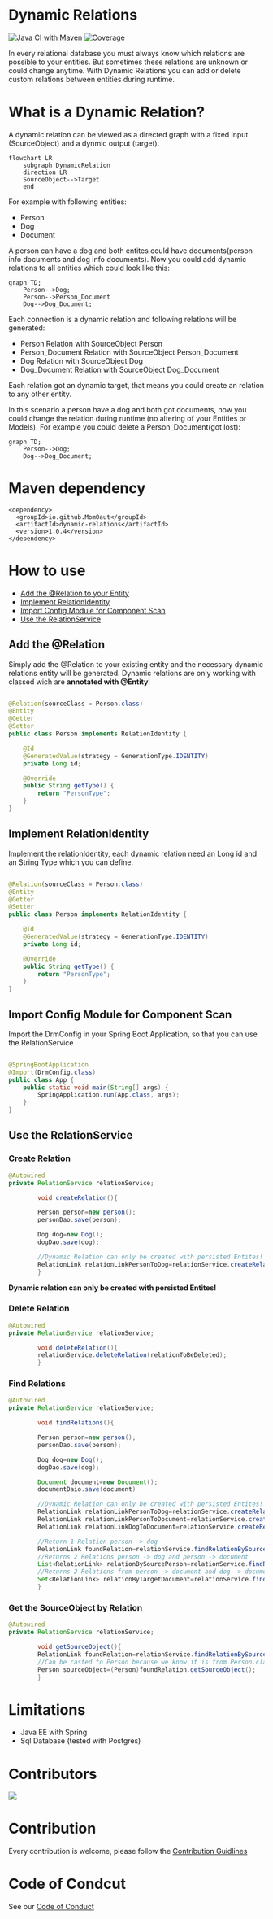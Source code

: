 # Dynamic Relations

[![Java CI with Maven](https://github.com/Mom0aut/DynamicRelations/actions/workflows/maven.yml/badge.svg)](https://github.com/Mom0aut/DynamicRelations/actions/workflows/maven.yml) [![Coverage](.github/badges/jacoco.svg)](https://github.com/Mom0aut/DynamicRelations/actions/workflows/maven.yml)

In every relational database you must always know which relations are possible to your entities. But sometimes these
relations are unknown or could change anytime. With Dynamic Relations you can add or delete custom relations between
entities during runtime.

# What is a Dynamic Relation?

A dynamic relation can be viewed as a directed graph with a fixed input (SourceObject) and a dynmic output (target).

```mermaid
flowchart LR
    subgraph DynamicRelation
    direction LR
    SourceObject-->Target
    end
```

For example with following entities:

- Person
- Dog
- Document

A person can have a dog and both entites could have documents(person info documents and dog info documents). Now you
could add dynamic relations to all entities which could look like this:

```mermaid
graph TD;
    Person-->Dog;
    Person-->Person_Document
    Dog-->Dog_Document;
```

Each connection is a dynamic relation and following relations will be generated:

- Person Relation with SourceObject Person
- Person_Document Relation with SourceObject Person_Document
- Dog Relation with SourceObject Dog
- Dog_Document Relation with SourceObject Dog_Document

Each relation got an dynamic target, that means you could create an relation to any other entity.

In this scenario a person have a dog and both got documents, now you could change the relation during runtime (no
altering of your Entities or Models). For example you could delete a Person_Document(got lost):

```mermaid
graph TD;
    Person-->Dog;
    Dog-->Dog_Document;
```

# Maven dependency

```
<dependency>
  <groupId>io.github.Mom0aut</groupId>
  <artifactId>dynamic-relations</artifactId>
  <version>1.0.4</version>
</dependency>
```

# How to use

- [Add the @Relation to your Entity](#Relation)
- [Implement RelationIdentity](#RelationIdentity)
- [Import Config Module for Component Scan](#ImportConfig)
- [Use the RelationService](#RelationService)

## <a name="Relation"></a> Add the @Relation

Simply add the @Relation to your existing entity and the necessary dynamic relations entity will be generated. Dynamic
relations are only working with classed wich are **annotated with @Entity**!

```java

@Relation(sourceClass = Person.class)
@Entity
@Getter
@Setter
public class Person implements RelationIdentity {

    @Id
    @GeneratedValue(strategy = GenerationType.IDENTITY)
    private Long id;

    @Override
    public String getType() {
        return "PersonType";
    }
}

```

## <a name="RelationIdentity"></a> Implement RelationIdentity

Implement the relationIdentity, each dynamic relation need an Long id and an String Type which you can define.

```java

@Relation(sourceClass = Person.class)
@Entity
@Getter
@Setter
public class Person implements RelationIdentity {

    @Id
    @GeneratedValue(strategy = GenerationType.IDENTITY)
    private Long id;

    @Override
    public String getType() {
        return "PersonType";
    }
}

```

## <a name="ImportConfig"></a> Import Config Module for Component Scan

Import the DrmConfig in your Spring Boot Application, so that you can use the RelationService

```java

@SpringBootApplication
@Import(DrmConfig.class)
public class App {
    public static void main(String[] args) {
        SpringApplication.run(App.class, args);
    }
}
```

## <a name="RelationService"></a> Use the RelationService

### Create Relation

```java
@Autowired 
private RelationService relationService;

        void createRelation(){

        Person person=new person();
        personDao.save(person);

        Dog dog=new Dog();
        dogDao.save(dog);

        //Dynamic Relation can only be created with persisted Entites!
        RelationLink relationLinkPersonToDog=relationService.createRelation(person,dog);
        }

```

**Dynamic relation can only be created with persisted Entites!**

### Delete Relation

```java
@Autowired 
private RelationService relationService;

        void deleteRelation(){
        relationService.deleteRelation(relationToBeDeleted);
        }

```

### Find Relations

```java
@Autowired 
private RelationService relationService;

        void findRelations(){

        Person person=new person();
        personDao.save(person);

        Dog dog=new Dog();
        dogDao.save(dog);

        Document document=new Document();
        documentDaio.save(document)

        //Dynamic Relation can only be created with persisted Entites!
        RelationLink relationLinkPersonToDog=relationService.createRelation(person,dog);
        RelationLink relationLinkPersonToDocument=relationService.createRelation(person,document);
        RelationLink relationLinkDogToDocument=relationService.createRelation(dog,document);

        //Return 1 Relation person -> dog
        RelationLink foundRelation=relationService.findRelationBySourceObjectAndRelationIdentity(person,dog);
        //Returns 2 Relations person -> dog and person -> document
        List<RelationLink> relationBySourcePerson=relationService.findRelationBySourceObject(person);
        //Returns 2 Relations from person -> document and dog -> document
        Set<RelationLink> relationByTargetDocument=relationService.findRelationByTargetRelationIdentity(document);
        }

```

### Get the SourceObject by Relation

```java
@Autowired 
private RelationService relationService;

        void getSourceObject(){
        RelationLink foundRelation=relationService.findRelationBySourceObjectAndRelationIdentity(person,dog);
        //Can be casted to Person because we know it is from Person.class
        Person sourceObject=(Person)foundRelation.getSourceObject();
        }

```

# Limitations

- Java EE with Spring
- Sql Database (tested with Postgres)

# Contributors

<a href="https://github.com/Mom0aut/DynamicRelations/graphs/contributors">
  <img src="https://contrib.rocks/image?repo=Mom0aut/DynamicRelations" />
</a>

# Contribution

Every contribution is welcome, please follow
the [Contribution Guidlines](https://github.com/Mom0aut/DynamicRelations/blob/master/Contributing.md)

# Code of Condcut

See our [Code of Conduct](https://github.com/Mom0aut/DynamicRelations/blob/master/CODE_OF_CONDUCT.md)
